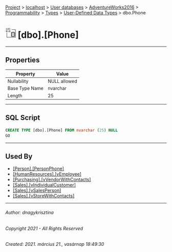 #### 

[Project](../../../../../../index.md) > [localhost](../../../../../index.md) > [User databases](../../../../index.md) > [AdventureWorks2016](../../../index.md) > [Programmability](../../index.md) > [Types](../index.md) > [User-Defined Data Types](User-Defined_Data_Types.md) > dbo.Phone

# ![User-Defined Data Types](../../../../../../Images/UserDefinedDataType32.png) [dbo].[Phone]

---

## <a name="#properties"></a>Properties

| Property | Value |
|---|---|
| Nullability | NULL allowed |
| Base Type Name | nvarchar |
| Length | 25 |


---

## <a name="#sqlscript"></a>SQL Script

```sql
CREATE TYPE [dbo].[Phone] FROM nvarchar (25) NULL
GO

```


---

## <a name="#usedby"></a>Used By

* [[Person].[PersonPhone]](../../../Tables/PersonPhone.md)
* [[HumanResources].[vEmployee]](../../../Views/vEmployee.md)
* [[Purchasing].[vVendorWithContacts]](../../../Views/vVendorWithContacts.md)
* [[Sales].[vIndividualCustomer]](../../../Views/vIndividualCustomer.md)
* [[Sales].[vSalesPerson]](../../../Views/vSalesPerson.md)
* [[Sales].[vStoreWithContacts]](../../../Views/vStoreWithContacts.md)


---

###### Author:  dnagykrisztina

###### Copyright 2021 - All Rights Reserved

###### Created: 2021. március 21., vasárnap 18:49:30

